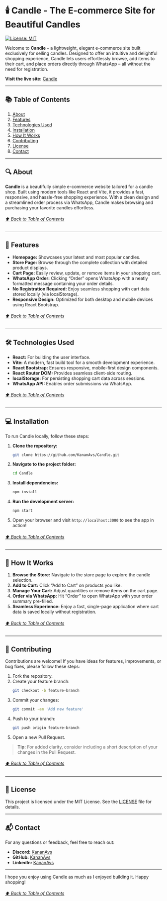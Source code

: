 # 🕯️ Candle - The E-commerce Site for Beautiful Candles

[![License: MIT](https://img.shields.io/badge/License-MIT-yellow.svg)](https://opensource.org/licenses/MIT)

Welcome to **Candle** – a lightweight, elegant e-commerce site built exclusively for selling candles. Designed to offer an intuitive and delightful shopping experience, Candle lets users effortlessly browse, add items to their cart, and place orders directly through WhatsApp – all without the need for registration.

**Visit the live site:** [Candle](https://kananavs.github.io/Candle)

---

<a id="toc"></a>
## 📚 Table of Contents
1. [About](#about)
2. [Features](#features)
3. [Technologies Used](#technologies-used)
4. [Installation](#installation)
5. [How It Works](#how-it-works)
6. [Contributing](#contributing)
7. [License](#license)
8. [Contact](#contact)

---

<a id="about"></a>
## 🔍 About

**Candle** is a beautifully simple e-commerce website tailored for a candle shop. Built using modern tools like React and Vite, it provides a fast, responsive, and hassle-free shopping experience. With a clean design and a streamlined order process via WhatsApp, Candle makes browsing and purchasing your favorite candles effortless.

###### [⬆️ Back to Table of Contents](#toc)
---

<a id="features"></a>
## 🌟 Features

- **Homepage:** Showcases your latest and most popular candles.
- **Store Page:** Browse through the complete collection with detailed product displays.
- **Cart Page:** Easily review, update, or remove items in your shopping cart.
- **WhatsApp Order:** Clicking “Order” opens WhatsApp with a neatly formatted message containing your order details.
- **No Registration Required:** Enjoy seamless shopping with cart data stored locally (via localStorage).
- **Responsive Design:** Optimized for both desktop and mobile devices using React Bootstrap.

###### [⬆️ Back to Table of Contents](#toc)
---

<a id="technologies-used"></a>
## 🛠️ Technologies Used

- **React:** For building the user interface.
- **Vite:** A modern, fast build tool for a smooth development experience.
- **React Bootstrap:** Ensures responsive, mobile-first design components.
- **React Router DOM:** Provides seamless client-side routing.
- **localStorage:** For persisting shopping cart data across sessions.
- **WhatsApp API:** Enables order submissions via WhatsApp.

###### [⬆️ Back to Table of Contents](#toc)
---

<a id="installation"></a>
## 💻 Installation

To run Candle locally, follow these steps:

1. **Clone the repository:**
    ```bash
    git clone https://github.com/KananAvs/Candle.git
    ```
2. **Navigate to the project folder:**
    ```bash
    cd Candle
    ```
3. **Install dependencies:**
    ```bash
    npm install
    ```
4. **Run the development server:**
    ```bash
    npm start
    ```
5. Open your browser and visit `http://localhost:3000` to see the app in action!

###### [⬆️ Back to Table of Contents](#toc)
---

<a id="how-it-works"></a>
## 🚀 How It Works

1. **Browse the Store:** Navigate to the store page to explore the candle selection.
2. **Add to Cart:** Click “Add to Cart” on products you like.
3. **Manage Your Cart:** Adjust quantities or remove items on the cart page.
4. **Order via WhatsApp:** Hit “Order” to open WhatsApp with your order summary pre-filled.
5. **Seamless Experience:** Enjoy a fast, single-page application where cart data is saved locally without registration.

###### [⬆️ Back to Table of Contents](#toc)
---

<a id="contributing"></a>
## 🤝 Contributing

Contributions are welcome! If you have ideas for features, improvements, or bug fixes, please follow these steps:

1. Fork the repository.
2. Create your feature branch:
    ```bash
    git checkout -b feature-branch
    ```
3. Commit your changes:
    ```bash
    git commit -am 'Add new feature'
    ```
4. Push to your branch:
    ```bash
    git push origin feature-branch
    ```
5. Open a new Pull Request.

> **Tip:** For added clarity, consider including a short description of your changes in the Pull Request.

###### [⬆️ Back to Table of Contents](#toc)
---

<a id="license"></a>
## 📄 License

This project is licensed under the MIT License. See the [LICENSE](LICENSE) file for details.

---

<a id="contact"></a>
## 📬 Contact

For any questions or feedback, feel free to reach out:

- **Discord:** [KananAvs](https://discordapp.com/users/KananAvs)
- **GitHub:** [KananAvs](https://github.com/KananAvs)
- **LinkedIn:** [KananAvs](https://linkedin.com/in/KananAvs)

---

I hope you enjoy using Candle as much as I enjoyed building it. Happy shopping!  

###### [⬆️ Back to Table of Contents](#toc)
